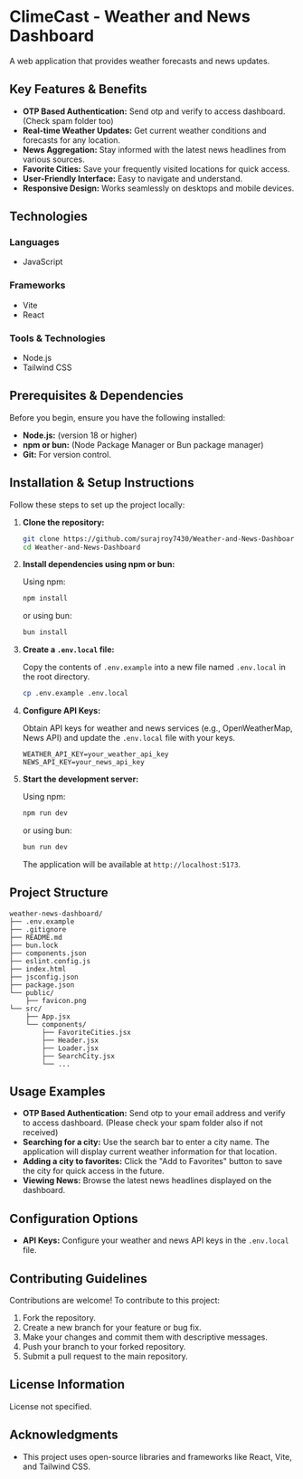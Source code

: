 # ClimeCast - Weather and News Dashboard

A web application that provides weather forecasts and news updates.

## Key Features & Benefits
*   **OTP Based Authentication:** Send otp and verify to access dashboard. (Check spam folder too)
*   **Real-time Weather Updates:** Get current weather conditions and forecasts for any location.
*   **News Aggregation:** Stay informed with the latest news headlines from various sources.
*   **Favorite Cities:** Save your frequently visited locations for quick access.
*   **User-Friendly Interface:** Easy to navigate and understand.
*   **Responsive Design:** Works seamlessly on desktops and mobile devices.

## Technologies

### Languages

*   JavaScript

### Frameworks

*   Vite
*   React

### Tools & Technologies

*   Node.js
*   Tailwind CSS

## Prerequisites & Dependencies

Before you begin, ensure you have the following installed:

*   **Node.js:** (version 18 or higher)
*   **npm or bun:** (Node Package Manager or Bun package manager)
*   **Git:** For version control.

## Installation & Setup Instructions

Follow these steps to set up the project locally:

1.  **Clone the repository:**

    ```bash
    git clone https://github.com/surajroy7430/Weather-and-News-Dashboard.git
    cd Weather-and-News-Dashboard
    ```

2.  **Install dependencies using npm or bun:**

    Using npm:

    ```bash
    npm install
    ```

    or using bun:

    ```bash
    bun install
    ```

3.  **Create a `.env.local` file:**

    Copy the contents of `.env.example` into a new file named `.env.local` in the root directory.

    ```bash
    cp .env.example .env.local
    ```

4.  **Configure API Keys:**

    Obtain API keys for weather and news services (e.g., OpenWeatherMap, News API) and update the `.env.local` file with your keys.

    ```
    WEATHER_API_KEY=your_weather_api_key
    NEWS_API_KEY=your_news_api_key
    ```

5.  **Start the development server:**

    Using npm:

    ```bash
    npm run dev
    ```

    or using bun:

    ```bash
    bun run dev
    ```

    The application will be available at `http://localhost:5173`.

## Project Structure

```
weather-news-dashboard/
├── .env.example
├── .gitignore
├── README.md
├── bun.lock
├── components.json
├── eslint.config.js
├── index.html
├── jsconfig.json
├── package.json
└── public/
    ├── favicon.png
└── src/
    ├── App.jsx
    └── components/
        ├── FavoriteCities.jsx
        ├── Header.jsx
        ├── Loader.jsx
        ├── SearchCity.jsx
        └── ...
```

## Usage Examples

*   **OTP Based Authentication:** Send otp to your email address and verify to access dashboard. (Please check your spam folder also if not received)
*   **Searching for a city:** Use the search bar to enter a city name. The application will display current weather information for that location.
*   **Adding a city to favorites:**  Click the "Add to Favorites" button to save the city for quick access in the future.
*   **Viewing News:**  Browse the latest news headlines displayed on the dashboard.

## Configuration Options

*   **API Keys:**  Configure your weather and news API keys in the `.env.local` file.

## Contributing Guidelines

Contributions are welcome! To contribute to this project:

1.  Fork the repository.
2.  Create a new branch for your feature or bug fix.
3.  Make your changes and commit them with descriptive messages.
4.  Push your branch to your forked repository.
5.  Submit a pull request to the main repository.

## License Information

License not specified.

## Acknowledgments

*   This project uses open-source libraries and frameworks like React, Vite, and Tailwind CSS.
